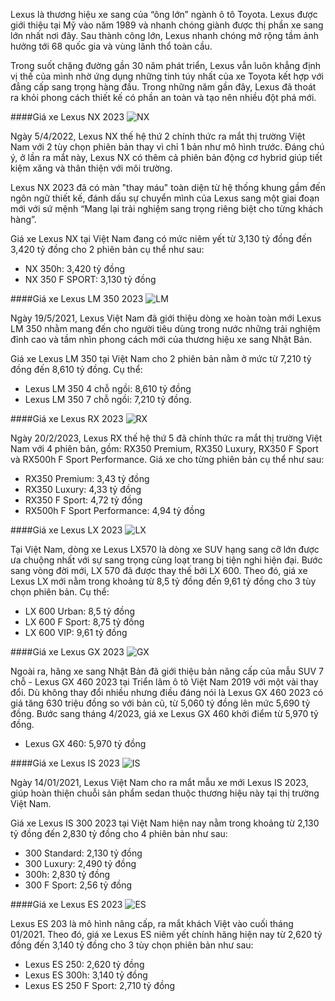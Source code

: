 Lexus là thương hiệu xe sang của “ông lớn” ngành ô tô Toyota. Lexus được giới thiệu tại Mỹ vào năm 1989 và nhanh chóng giành được thị phần xe sang lớn nhất nơi đây. Sau thành công lớn, Lexus nhanh chóng mở rộng tầm ảnh hưởng tới 68 quốc gia và vùng lãnh thổ toàn cầu.

Trong suốt chặng đường gần 30 năm phát triển, Lexus vẫn luôn khẳng định vị thế của mình nhờ ứng dụng những tinh túy nhất của xe Toyota kết hợp với đẳng cấp sang trọng hàng đầu. Trong những năm gần đây, Lexus đã thoát ra khỏi phong cách thiết kế có phần an toàn và tạo nên nhiều đột phá mới.

####Giá xe Lexus NX 2023
![NX](https://img1.oto.com.vn/2022/04/05/OpzfnMD2/nx-350h-4-889c.jpg)

Ngày 5/4/2022, Lexus NX thế hệ thứ 2 chính thức ra mắt thị trường Việt Nam với 2 tùy chọn phiên bản thay vì chỉ 1 bản như mô hình trước. Đáng chú ý, ở lần ra mắt này, Lexus NX có thêm cả phiên bản động cơ hybrid giúp tiết kiệm xăng và thân thiện với môi trường.

Lexus NX 2023 đã có màn "thay máu" toàn diện từ hệ thống khung gầm đến ngôn ngữ thiết kế, đánh dấu sự chuyển mình của Lexus sang một giai đoạn mới với sứ mệnh “Mang lại trải nghiệm sang trọng riêng biệt cho từng khách hàng”.

Giá xe Lexus NX tại Việt Nam đang có mức niêm yết từ 3,130 tỷ đồng đến 3,420 tỷ đồng cho 2 phiên bản cụ thể như sau:

- NX 350h: 3,420 tỷ đồng
- NX 350 F SPORT: 3,130 tỷ đồng

####Giá xe Lexus LM 350 2023
![LM](https://img1.oto.com.vn/2021/05/19/OpzfnMD2/lexus-350-8fd1.png)

Ngày 19/5/2021, Lexus Việt Nam đã giới thiệu dòng xe hoàn toàn mới Lexus LM 350 nhằm mang đến cho người tiêu dùng trong nước những trải nghiệm đỉnh cao và tầm nhìn phong cách mới của thương hiệu xe sang Nhật Bản.

Giá xe Lexus LM 350 tại Việt Nam cho 2 phiên bản nằm ở mức từ 7,210 tỷ đồng đến 8,610 tỷ đồng. Cụ thể:

- Lexus LM 350 4 chỗ ngồi: 8,610 tỷ đồng
- Lexus LM 350 7 chỗ ngồi: 7,210 tỷ đồng.

####Giá xe Lexus RX 2023
![RX](https://img1.oto.com.vn/2023/02/20/OpzfnMD2/rx-2023-5820.png)

Ngày 20/2/2023, Lexus RX thế hệ thứ 5 đã chính thức ra mắt thị trường Việt Nam với 4 phiên bản, gồm: RX350 Premium, RX350 Luxury, RX350 F Sport và RX500h F Sport Performance. Giá xe cho từng phiên bản cụ thể như sau:

- RX350 Premium: 3,43 tỷ đồng
- RX350 Luxury: 4,33 tỷ đồng
- RX350 F Sport: 4,72 tỷ đồng
- RX500h F Sport Performance: 4,94 tỷ đồng

####Giá xe Lexus LX 2023
![LX](https://img1.oto.com.vn/2022/04/19/OpzfnMD2/gia-706a.jpg)

Tại Việt Nam, dòng xe Lexus LX570 là dòng xe SUV hạng sang cỡ lớn được ưa chuộng nhất với sự sang trọng cùng loạt trang bị tiện nghi hiện đại. Bước sang vòng đời mới, LX 570 đã được thay thế bởi LX 600. Theo đó, giá xe Lexus LX mới nằm trong khoảng từ 8,5 tỷ đồng đến 9,61 tỷ đồng cho 3 tùy chọn phiên bản. Cụ thể:

- LX 600 Urban: 8,5 tỷ đồng
- LX 600 F Sport: 8,75 tỷ đồng
- LX 600 VIP: 9,61 tỷ đồng

####Giá xe Lexus GX 2023
![GX](https://img1.oto.com.vn/2021/05/31/OpzfnMD2/lexus-gx-460-2020-oto-com-vn-1-36ec.jpg)

Ngoài ra, hãng xe sang Nhật Bản đã giới thiệu bản nâng cấp của mẫu SUV 7 chỗ - Lexus GX 460 2023 tại Triển lãm ô tô Việt Nam 2019 với một vài thay đổi. Dù không thay đổi nhiều nhưng điều đáng nói là Lexus GX 460 2023 có giá tăng 630 triệu đồng so với bản cũ, từ 5,060 tỷ đồng lên mức 5,690 tỷ đồng. Bước sang tháng 4/2023, giá xe Lexus GX 460 khởi điểm từ 5,970 tỷ đồng.

- Lexus GX 460: 5,970 tỷ đồng

####Giá xe Lexus IS 2023
![IS](https://img1.oto.com.vn/2021/05/27/OpzfnMD2/danh-gia-xe-lexus-is-300-2021-oto-com-vn-8-5501.jpg)

Ngày 14/01/2021, Lexus Việt Nam cho ra mắt mẫu xe mới Lexus IS 2023, giúp hoàn thiện chuỗi sản phẩm sedan thuộc thương hiệu này tại thị trường Việt Nam.

Giá xe Lexus IS 300 2023 tại Việt Nam hiện nay nằm trong khoảng từ 2,130 tỷ đồng đến 2,830 tỷ đồng cho 4 phiên bản như sau:

- 300 Standard: 2,130 tỷ đồng
- 300 Luxury: 2,490 tỷ đồng
- 300h: 2,830 tỷ đồng
- 300 F Sport: 2,56 tỷ đồng

####Giá xe Lexus ES 2023
![ES](https://img1.oto.com.vn/2021/05/31/OpzfnMD2/lexus-es-250-2020-oto-com-vn-2-59c3.jpg)

Lexus ES 203 là mô hình nâng cấp, ra mắt khách Việt vào cuối tháng 01/2021. Theo đó, giá xe Lexus ES niêm yết chính hãng hiện nay từ 2,620 tỷ đồng đến 3,140 tỷ đồng cho 3 tùy chọn phiên bản như sau:

- Lexus ES 250: 2,620 tỷ đồng
- Lexus ES 300h: 3,140 tỷ đồng
- Lexus ES 250 F Sport: 2,710 tỷ đồng

























